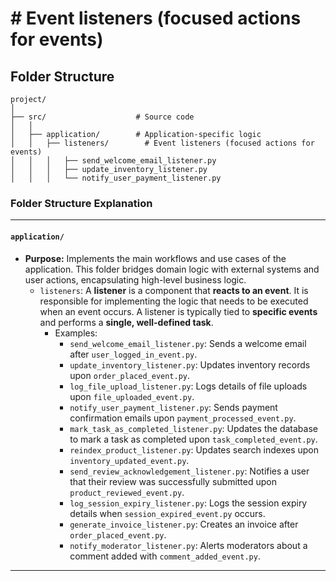 # # Event listeners (focused actions for events)

## Folder Structure

```
project/
│
├── src/                    # Source code
│   │
│   ├── application/        # Application-specific logic
│   │   ├── listeners/        # Event listeners (focused actions for events)
│   │   │   ├── send_welcome_email_listener.py
│   │   │   ├── update_inventory_listener.py
│   │   │   └── notify_user_payment_listener.py
```


### **Folder Structure Explanation**

* * *

#### `application/`

- **Purpose:** Implements the main workflows and use cases of the application. This folder bridges domain logic with external systems and user actions, encapsulating high-level business logic.
    - `listeners`: A **listener** is a component that **reacts to an event**. It is responsible for implementing the logic that needs to be executed when an event occurs. A listener is typically tied to **specific events** and performs a **single, well-defined task**.
        - Examples:
            - `send_welcome_email_listener.py`: Sends a welcome email after `user_logged_in_event.py`.
            - `update_inventory_listener.py`: Updates inventory records upon `order_placed_event.py`.
            - `log_file_upload_listener.py`: Logs details of file uploads upon `file_uploaded_event.py`.
            - `notify_user_payment_listener.py`: Sends payment confirmation emails upon `payment_processed_event.py`.
            - `mark_task_as_completed_listener.py`: Updates the database to mark a task as completed upon `task_completed_event.py`.
            - `reindex_product_listener.py`: Updates search indexes upon `inventory_updated_event.py`.
            - `send_review_acknowledgement_listener.py`: Notifies a user that their review was successfully submitted upon `product_reviewed_event.py`.
            - `log_session_expiry_listener.py`: Logs the session expiry details when `session_expired_event.py` occurs.
            - `generate_invoice_listener.py`: Creates an invoice after `order_placed_event.py`.
            - `notify_moderator_listener.py`: Alerts moderators about a comment added with `comment_added_event.py`.

* * *
